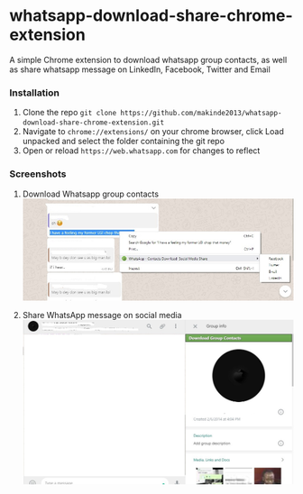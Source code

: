 # whatsapp-download-share-chrome-extension
A simple Chrome extension to download whatsapp group contacts, as well as share whatsapp message on LinkedIn, Facebook, Twitter and Email

### Installation
1. Clone the repo `git clone https://github.com/makinde2013/whatsapp-download-share-chrome-extension.git`
2. Navigate to `chrome://extensions/` on your chrome browser, click Load unpacked and select the folder containing the git repo
3. Open or reload `https://web.whatsapp.com` for changes to reflect

### Screenshots
1. Download Whatsapp group contacts
![Alt text](/images/screenshot1.jpg?raw=true "Download Whatsapp group contacts")

2. Share WhatsApp message on social media
![Alt text](/images/screenshot2.jpg?raw=true "Share WhatsApp message on social media")
